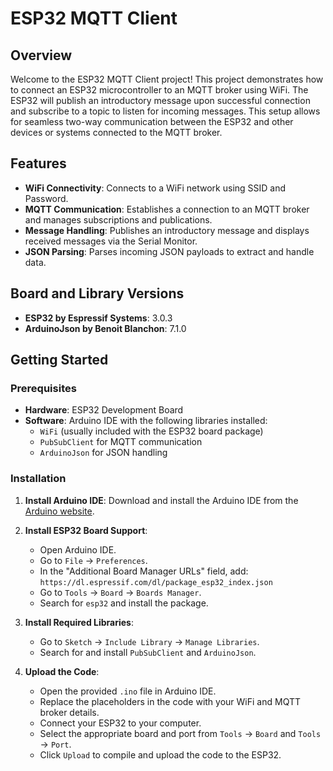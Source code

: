 # ESP32 MQTT Client

## Overview

Welcome to the ESP32 MQTT Client project! This project demonstrates how to connect an ESP32 microcontroller to an MQTT broker using WiFi. The ESP32 will publish an introductory message upon successful connection and subscribe to a topic to listen for incoming messages. This setup allows for seamless two-way communication between the ESP32 and other devices or systems connected to the MQTT broker.

## Features

- **WiFi Connectivity**: Connects to a WiFi network using SSID and Password.
- **MQTT Communication**: Establishes a connection to an MQTT broker and manages subscriptions and publications.
- **Message Handling**: Publishes an introductory message and displays received messages via the Serial Monitor.
- **JSON Parsing**: Parses incoming JSON payloads to extract and handle data.

## Board and Library Versions

- **ESP32 by Espressif Systems**: 3.0.3
- **ArduinoJson by Benoit Blanchon**: 7.1.0

## Getting Started

### Prerequisites

- **Hardware**: ESP32 Development Board
- **Software**: Arduino IDE with the following libraries installed:
  - `WiFi` (usually included with the ESP32 board package)
  - `PubSubClient` for MQTT communication
  - `ArduinoJson` for JSON handling

### Installation

1. **Install Arduino IDE**: Download and install the Arduino IDE from the [Arduino website](https://www.arduino.cc/en/software).

2. **Install ESP32 Board Support**:
   - Open Arduino IDE.
   - Go to `File` -> `Preferences`.
   - In the "Additional Board Manager URLs" field, add: `https://dl.espressif.com/dl/package_esp32_index.json`
   - Go to `Tools` -> `Board` -> `Boards Manager`.
   - Search for `esp32` and install the package.

3. **Install Required Libraries**:
   - Go to `Sketch` -> `Include Library` -> `Manage Libraries`.
   - Search for and install `PubSubClient` and `ArduinoJson`.

4. **Upload the Code**:
   - Open the provided `.ino` file in Arduino IDE.
   - Replace the placeholders in the code with your WiFi and MQTT broker details.
   - Connect your ESP32 to your computer.
   - Select the appropriate board and port from `Tools` -> `Board` and `Tools` -> `Port`.
   - Click `Upload` to compile and upload the code to the ESP32.
